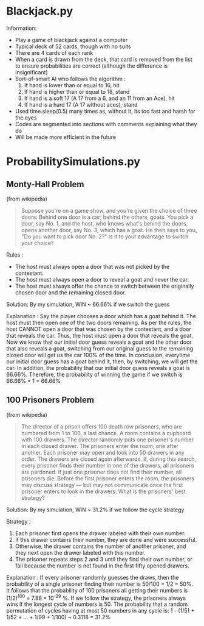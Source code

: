 # Blackjack.py
Information:
- Play a game of blackjack against a computer
- Typical deck of 52 cards, though with no suits
- There are 4 cards of each rank
- When a card is drawn from the deck, that card is removed from the list to ensure probabilities are correct (although the difference is insignificant)
- Sort-of-smart AI who follows the algorithm :
  1. If hand is lower than or equal to 16, hit
  2. If hand is higher than or equal to 18, stand
  3. If hand is a soft 17 (A 17 from a 6, and an 11 from an Ace), hit
  4. If hand is a hard 17 (A 17 without aces), stand
- Used time.sleep(0.5) many times as, without it, its too fast and harsh for the eyes
- Codes are segmented into sections with comments explaining what they do
- Will be made more efficient in the future

# ProbabilitySimulations.py
## Monty-Hall Problem
(from wikipedia)
> Suppose you're on a game show, and you're given the choice of three doors: Behind one door is a car; behind the others, goats. You pick a door, say No. 1, and the host, who knows what's behind the doors, opens another door, say No. 3, which has a goat. He then says to you, "Do you want to pick door No. 2?" Is it to your advantage to switch your choice?

Rules :
- The host must always open a door that was not picked by the contestant.
- The host must always open a door to reveal a goat and never the car.
- The host must always offer the chance to switch between the originally chosen door and the remaining closed door.

Solution: By my simulation, WIN ~ 66.66% if we switch the guess

Explanation : Say the player chooses a door which has a goat behind it. The host must then open one of the two doors remaining. As per the rules, the host CANNOT open a door that was chosen by the contestant, and a door that reveals the car. Thus, the host must open a door that reveals the goat. Now we know that our initial door guess reveals a goat and the other door that also reveals a goat, switching from our original guess to the remaining closed door will get us the car 100% of the time. In conclusion, everytime our initial door guess has a goat behind it, then, by switching, we will get the car. In addition, the probability that our initial door guess reveals a goat is 66.66%. Therefore, the probability of winning the game if we switch is 66.66% * 1 = 66.66%

## 100 Prisoners Problem
(from wikipedia)
> The director of a prison offers 100 death row prisoners, who are numbered from 1 to 100, a last chance. A room contains a cupboard with 100 drawers. The director randomly puts one prisoner's number in each closed drawer. The prisoners enter the room, one after another. Each prisoner may open and look into 50 drawers in any order. The drawers are closed again afterwards. If, during this search, every prisoner finds their number in one of the drawers, all prisoners are pardoned. If just one prisoner does not find their number, all prisoners die. Before the first prisoner enters the room, the prisoners may discuss strategy — but may not communicate once the first prisoner enters to look in the drawers. What is the prisoners' best strategy?

Solution: By my simulation, WIN ~ 31.2% if we follow the cycle strategy

Strategy : 
  1. Each prisoner first opens the drawer labeled with their own number.
  2. If this drawer contains their number, they are done and were successful.
  3. Otherwise, the drawer contains the number of another prisoner, and they next open the drawer labeled with this number.
  4. The prisoner repeats steps 2 and 3 until they find their own number, or fail because the number is not found in the first fifty opened drawers.

Explanation : If every prisoner randomly guesses the draws, then the probability of a single prisoner finding their number is 50/100 = 1/2 = 50%. It follows that the probability of 100 prisoners all getting their numbers is (1/2)<sup>100</sup> = 7.88 * 10<sup>-29</sup> %. If we follow the strategy, the prisoners always wins if the longest cycle of numbers is 50. The probability that a random permutation of cycles having at most 50 numbers in any cycle is: 1 - (1/51 + 1/52 + ... + 1/99 + 1/100) ~ 0.3118 = 31.2%
